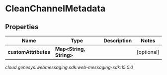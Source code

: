 # CleanChannelMetadata


## Properties

| Name | Type | Description | Notes |
| ------------ | ------------- | ------------- | ------------- |
| **customAttributes** | **Map&lt;String, String&gt;** |  |  [optional] |




_cloud.genesys.webmessaging.sdk:web-messaging-sdk:15.0.0_
